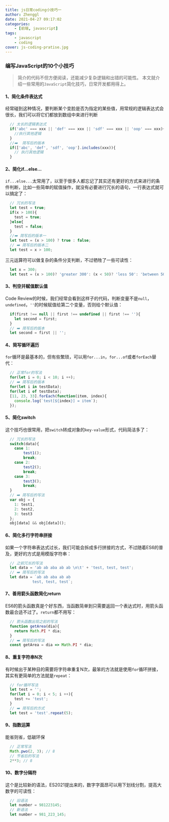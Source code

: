 ```yaml
---
title: js日常coding小技巧一
author: Zhenggl
date: 2021-04-27 09:17:02
categories:
    - [前端, javascript]
tags:
    - javascript
    - coding
cover: js-coding-pratise.jpg
---
```


### 编写JavaScript的10个小技巧
> 简介的代码不但方便阅读，还能减少复杂逻辑和出错的可能性。
> 本文就介绍一些常用的`JavaScript`简化技巧，日常开发都用得上。

#### 1、简化条件表达式
经常碰到这种情况，要判断某个变脸是否为指定的某些值，用常规的逻辑表达式会很长，我们可以将它们都放到数组中来进行判断
```javascript
  // 太长的逻辑表达式
  if('abc' === xxx || 'def' === xxx || 'sdf' === xxx || 'oop' === xxx){
  	//执行其他逻辑
  }
  //➡️  简写后的版本
  if(['abc', 'def', 'sdf', 'oop'].includes(xxx)){
  	// 执行其他逻辑
  }
```
#### 2、简化if...else...
`if...else...`太常用了，以至于很多人都忘记了其实还有更好的方式来进行的条件判断，比如一些简单的赋值操作，就没有必要进行冗长的语句，一行表达式就可以搞定了：
```javascript
  // 冗长的写法
  let test = true;
  if(x > 100){
  	test = true;
  }else{
  	test = false;
  }
  //➡️ 简写后的版本一
  let test = (x > 100) ? true : false;
  // ➡️ 简写后的版本二
  let test = x > 100;
```
三元运算符可以做复杂的条件分支判断，不过牺牲了一些可读性：
```javascript
  let x = 300;
  let test = (x > 100)? 'greater 300': (x < 50)? 'less 50': 'between 50 and 300';
```
#### 3、判空并赋值默认值
Code Review的时候，我们经常会看到这样子的代码，判断变量不是`null`，`undefined`，`''`的时候赋值给第二个变量，否则给个默认值：
```javascript
  if(first !== null || first !== undefined || first !== ''){
	let second = first;
  }
  // ➡️ 简写后的版本
  let second = first || '';
```
#### 4、简写循环遍历
`for`循环是最基本的，但有些繁琐，可以用`for...in`，`for...of`或者`forEach`替代：
```javascript
  // 正常for的写法
  for(let i = 0; i < 10; i ++);
  // ➡️ 简写后的版本
  for(let i in testData);
  for(let i of testData);
  [11, 23, 33].forEach(function(item, index){
  	console.log(`test[${index}] = item`);
  });
```
#### 5、简化switch
这个技巧也很常用，把`switch`转成对象的`key-value`形式，代码简洁多了：
```javascript
  // 冗长的写法
  switch(data){
	case 1:
		test1();
		break;
	case 2:
		test2();
		break;
	case 3:
		test3();
		break;
  }
  // ➡️ 简写后的写法
  var obj = {
	1: test1,
	2: test2,
	3: test3
  };
  obj[data] && obj[data]();
```
#### 6、简化多行字符串拼接
如果一个字符串表达式过长，我们可能会拆成多行拼接的方式，不过随着ES6的普及，更好的方式是用模版字符串：
```javascript
  // 之前冗长的写法
  let data = 'ab ab aba ab ab \n\t' + 'test, test, test';
  // ➡️ 简写后的写法
  let data = `ab ab aba ab ab 
            test, test, test`;
```
#### 7、善用箭头函数简化return
ES6的箭头函数真是个好东西，当函数简单到只需要返回一个表达式时，用箭头函数最合适不过了。`return`都不用写：
```javascript
  // 箭头函数出现之前的写法
  function getArea(dia){
	return Math.PI * dia;
  }
  // ➡️ 简写后的写法
  const getArea = dia => Math.PI * dia;
```
#### 8、重复字符串N次
有时候出于某种目的需要将字符串重复N次，最笨的方法就是使用`for`循环拼接，其实有更简单的方法就是`repeat`：
```javascript
  // for循环写法
  let test = '';
  for(let i = 0; i < 5; i ++){
  	test += 'test';
  }
  // ➡️ 简写后的方式
  let test = 'test'.repeat(5);
```
#### 9、指数运算
能省则省，低碳环保
```javascript
  // 正常写法
  Math.pwo(2, 3); // 8
  // 节省后的写法
  2**3; // 8
```
#### 10、数字分隔符
这个是比较新的语法，ES2021提出来的，数字字面昂可以用下划线分割，提高大数字的可读性：
```javascript
  // 旧语法
  let number = 981223145;
  // 新语法
  let number = 981_223_145;
```
